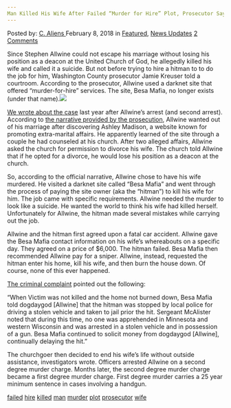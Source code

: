 ```yaml
---
Man Killed His Wife After Failed “Murder for Hire” Plot, Prosecutor Says"
---
```

<article class="post-listing post-24731 post type-post status-publish format-standard has-post-thumbnail hentry 
 tag-failed tag-hire tag-killed tag-man tag-murder tag-plot tag-prosecutor tag-wife">
<div class="post-inner">
<span>Posted by: <a href="https://www.deepdotweb.com/author/caliens/" title="">C. Aliens </a></span>
<span>February 8, 2018</span>
<span>in <a href="https://www.deepdotweb.com/category/deepdot-news/" rel="category tag">Featured</a>, <a href="https://www.deepdotweb.com/category/news-updates/" rel="category tag">News Updates</a></span>
<span><a href="https://www.deepdotweb.com/2018/02/08/man-killed-wife-failed-murder-hire-plot-prosecutor-says/#comments">2 Comments</a></span>


<p>Since Stephen Allwine could not escape his marriage without losing his position as a deacon at the United Church of God, he allegedly killed his wife and called it a suicide. But not before trying to hire a hitman to to do the job for him, Washington County prosecutor Jamie Kreuser told a courtroom. According to the prosecutor, Allwine used a darknet site that offered “murder-for-hire” services. The site, Besa Mafia, no longer exists (under that name).<img class="wp-image-24734 aligncenter" src="/imgs/2018/02/word-image-16.jpeg" srcset="/imgs/2018/02/word-image-16.jpeg 660w, /imgs/2018/02/word-image-16-300x150.jpeg 300w" sizes="(max-width: 660px) 100vw, 660px" /></p>
<p><a href="https://www.deepdotweb.com/2017/02/06/man-tried-hire-hitman-darknet-kill-wife-got-scammed-arrested-instead/">We wrote about the case</a> last year after Allwine’s arrest (and second arrest). According to <a href="https://www.washingtonpost.com/news/morning-mix/wp/2018/01/25/a-church-elders-ashley-madison-affairs-led-him-to-the-dark-web-and-murder-police-say/?utm_term=.24429c359bdf">the narrative provided by the prosecution</a>, Allwine wanted out of his marriage after discovering Ashley Madison, a website known for promoting extra-marital affairs. He apparently learned of the site through a couple he had counseled at his church. After two alleged affairs, Allwine asked the church for permission to divorce his wife. The church told Allwine that if he opted for a divorce, he would lose his position as a deacon at the church.</p>
<p>So, according to the official narrative, Allwine chose to have his wife murdered. He visited a darknet site called “Besa Mafia” and went through the process of paying the site owner (aka the “hitman”) to kill his wife for him. The job came with specific requirements. Allwine needed the murder to look like a suicide. He wanted the world to think his wife had killed herself. Unfortunately for Allwine, the hitman made several mistakes while carrying out the job.</p>
<p>Allwine and the hitman first agreed upon a fatal car accident. Allwine gave the Besa Mafia contact information on his wife’s whereabouts on a specific day. They agreed on a price of $6,000. The hitman failed. Besa Mafia then recommended Allwine pay for a sniper. Allwine, instead, requested the hitman enter his home, kill his wife, and then burn the house down. Of course, none of this ever happened.</p>
<p><a href="https://assets.documentcloud.org/documents/3386250/Allwine-Stephen-Carl.pdf">The criminal complaint</a> pointed out the following:</p>
<p>“When Victim was not killed and the home not burned down, Besa Mafia told dogdaygod [Allwine] that the hitman was stopped by local police for driving a stolen vehicle and taken to jail prior the hit. Sergeant McAlister noted that during this time, no one was apprehended in Minnesota and western Wisconsin and was arrested in a stolen vehicle and in possession of a gun. Besa Mafia continued to solicit money from dogdaygod [Allwine], continually delaying the hit.”</p>
<p>The churchgoer then decided to end his wife’s life without outside assistance, investigators wrote. Officers arrested Allwine on a second degree murder charge. Months later, the second degree murder charge became a first degree murder charge. First degree murder carries a 25 year minimum sentence in cases involving a handgun.</p>
</div>
<a href="https://www.deepdotweb.com/tag/failed/" rel="tag">failed</a> <a href="https://www.deepdotweb.com/tag/hire/" rel="tag">hire</a> <a href="https://www.deepdotweb.com/tag/killed/" rel="tag">killed</a> <a href="https://www.deepdotweb.com/tag/man/" rel="tag">man</a> <a href="https://www.deepdotweb.com/tag/murder/" rel="tag">murder</a> <a href="https://www.deepdotweb.com/tag/plot/" rel="tag">plot</a> <a href="https://www.deepdotweb.com/tag/prosecutor/" rel="tag">prosecutor</a> <a href="https://www.deepdotweb.com/tag/wife/" rel="tag">wife</a></span> <span style="display:none" class="updated">2018-02-08<a href="https://www.deepdotweb.com/author/caliens/" title="Posts by C. Aliens" rel="author">C. Aliens</a></strong></div>

